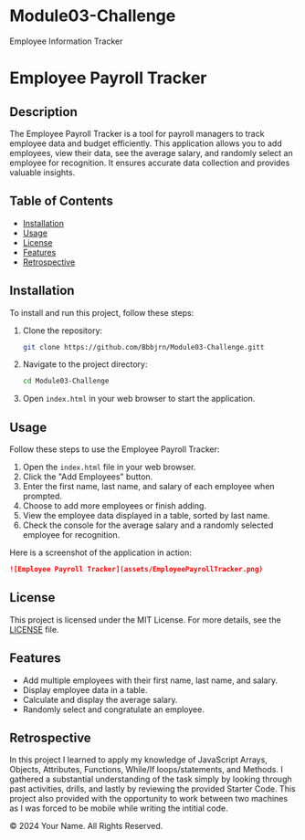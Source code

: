 # Module03-Challenge
Employee Information Tracker

# Employee Payroll Tracker

## Description 

The Employee Payroll Tracker is a tool for payroll managers to track employee data and budget efficiently. This application allows you to add employees, view their data, see the average salary, and randomly select an employee for recognition. It ensures accurate data collection and provides valuable insights.

## Table of Contents

* [Installation](#installation)
* [Usage](#usage)
* [License](#license)
* [Features](#features)
* [Retrospective](#retrospective)

## Installation

To install and run this project, follow these steps:

1. Clone the repository:
   ```bash
   git clone https://github.com/Bbbjrn/Module03-Challenge.gitt
   ```
2. Navigate to the project directory:
   ```bash
   cd Module03-Challenge
   ```
3. Open `index.html` in your web browser to start the application.

## Usage 

Follow these steps to use the Employee Payroll Tracker:

1. Open the `index.html` file in your web browser.
2. Click the "Add Employees" button.
3. Enter the first name, last name, and salary of each employee when prompted.
4. Choose to add more employees or finish adding.
5. View the employee data displayed in a table, sorted by last name.
6. Check the console for the average salary and a randomly selected employee for recognition.

Here is a screenshot of the application in action:

```md
![Employee Payroll Tracker](assets/EmployeePayrollTracker.png)
```

## License

This project is licensed under the MIT License. For more details, see the [LICENSE](LICENSE) file.

## Features

- Add multiple employees with their first name, last name, and salary.
- Display employee data in a table.
- Calculate and display the average salary.
- Randomly select and congratulate an employee.

## Retrospective

In this project I learned to apply my knowledge of JavaScript Arrays, Objects, Attributes, Functions, While/If loops/statements, and Methods. I gathered a substantial understanding of the task simply by looking through past activities, drills, and lastly by reviewing the provided Starter Code. This project also provided with the opportunity to work between two machines as I was forced to be mobile while writing the intitial code. 

© 2024 Your Name. All Rights Reserved.